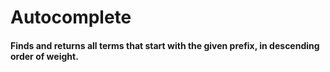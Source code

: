# Autocomplete

#### Finds and returns all terms that start with the given prefix, in descending order of weight.

